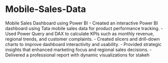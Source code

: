 # Mobile-Sales-Data
 Mobile Sales Dashboard using Power BI - Created an interactive Power BI dashboard using Tata mobile sales data for product performance tracking. - Used Power Query and DAX to calculate KPIs such as monthly revenue, regional trends, and customer complaints. - Created slicers and drill-down charts to improve dashboard interactivity and usability. - Provided strategic insights that enhanced marketing focus and regional sales decisions. - Delivered a professional report with dynamic visualizations for stakeh
